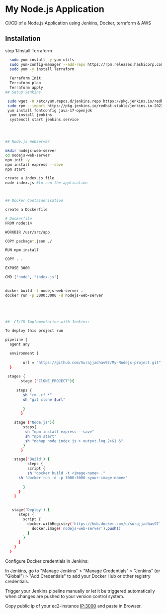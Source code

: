 
# My Node.js Application

CI/CD of a Node.js Application using Jenkins, Docker, terraform & AWS


## Installation
step 1:Install Terraform

```bash
  sudo yum install -y yum-utils
  sudo yum-config-manager --add-repo https://rpm.releases.hashicorp.com/AmazonLinux/hashicorp.repo
  sudo yum -y install Terraform
  
  Terraform Init 
  Terraform plan
  Terraform apply
## Setup Jenkins

 sudo wget -O /etc/yum.repos.d/jenkins.repo https://pkg.jenkins.io/redhat-stable/jenkins.repo
 sudo rpm --import https://pkg.jenkins.io/redhat-stable/jenkins.io-2023.key
 yum install fontconfig java-17-openjdk
  yum install jenkins
  systemctl start jenkins.service




## Node.js Webserver

mkdir nodejs-web-server
cd nodejs-web-server
npm init -y
npm install express --save
npm start

create a index.js file
node index.js #to run the application



## Docker Containerisation

create a Dockerfile

# Dockerfile
FROM node:14

WORKDIR /usr/src/app

COPY package*.json ./

RUN npm install

COPY . .

EXPOSE 3000

CMD ["node", "index.js"]
  

docker build -t nodejs-web-server .
docker run -p 3000:3000 -d nodejs-web-server





##  CI/CD Implementation with Jenkins:

To deploy this project run

pipeline {
  agent any

  environment {
						
		url = "https://github.com/Surajjadhav97/My-Nodejs-project.git"
  }
  
 stages {  
       stage ("ClONE_PROJECT"){
								
	 steps {
		sh "rm -rf *"
		sh "git clone $url"
							
		}
       }

    stage ("Node.js"){
	    steps{
		 sh "npm install express --save"
		 sh "npm start"
		 sh "nohup node index.js > output.log 2>&1 &" 
	    }
       }

    stage('Build') {
          steps {
          script {
          sh "docker build -t <image-name> ."
	  sh "docker run -d -p 3000:3000 <your-image-name>"
	  
        }
      }
    }

   
   stage('Deploy') {
      steps {
        script {
          docker.withRegistry('https://hub.docker.com/u/surajjadhav97', 'docker-credentials') {
            docker.image('nodejs-web-server').push()
          }
        }
      }
    }
  }


```
Configure Docker credentials in Jenkins:

In Jenkins, go to "Manage Jenkins" > "Manage Credentials" > "Jenkins" (or "Global") > "Add Credentials" to add your Docker Hub or other registry credentials.

Trigger your Jenkins pipeline manually or let it be triggered automatically when changes are pushed to your version control system.

Copy public ip of your ec2-instance <IP:3000> and paste in Browser.
